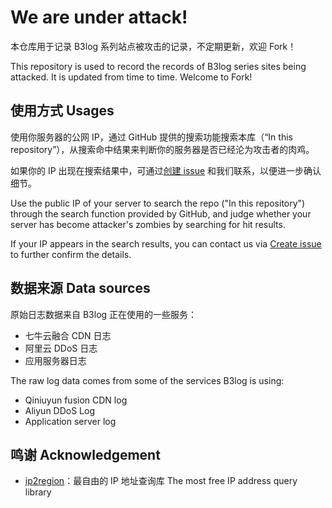 # We are under attack!

本仓库用于记录 B3log 系列站点被攻击的记录，不定期更新，欢迎 Fork！

This repository is used to record the records of B3log series sites being attacked. It is updated from time to time. Welcome to Fork!

## 使用方式 Usages

使用你服务器的公网 IP，通过 GitHub 提供的搜索功能搜索本库（“In this repository”），从搜索命中结果来判断你的服务器是否已经沦为攻击者的肉鸡。

如果你的 IP 出现在搜索结果中，可通过[创建 issue](https://github.com/b3log/we-are-under-attack/issues/new) 和我们联系，以便进一步确认细节。

Use the public IP of your server to search the repo ("In this repository") through the search function provided by GitHub, and judge whether your server has become attacker's zombies by searching for hit results.

If your IP appears in the search results, you can contact us via [Create issue](https://github.com/b3log/we-are-under-attack/issues/new) to further confirm the details.

## 数据来源 Data sources

原始日志数据来自 B3log 正在使用的一些服务：

* 七牛云融合 CDN 日志
* 阿里云 DDoS 日志
* 应用服务器日志

The raw log data comes from some of the services B3log is using:

* Qiniuyun fusion CDN log
* Aliyun DDoS Log
* Application server log

## 鸣谢 Acknowledgement

* [ip2region](https://github.com/lionsoul2014/ip2region)：最自由的 IP 地址查询库 The most free IP address query library
